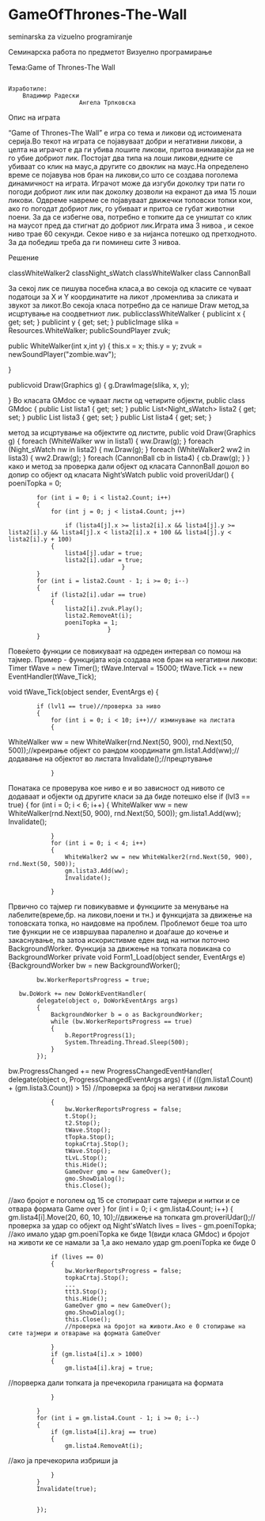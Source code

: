 GameOfThrones-The-Wall
======================

seminarska za vizuelno programiranje






Семинарска работа по предметот Визуелно програмирање



Тема:Game of Thrones-The Wall




                                                                             Изработиле:
  		Владимир Радески
						Ангела Трпковска
   

Опис на играта
		
“Game of Thrones-The Wall” е игра со тема и ликови од истоимената серија.Во текот на играта се појавуваат добри и негативни ликови, а целта на играчот е да ги убива лошите ликови, притоа внимавајќи да не го убие добриот лик. Постојат два типа на лоши ликови,едните се убиваат со клик на маус,а другите со двоклик на маус.На определено време се појавува нов бран на ликови,со што се создава поголема динамичност на играта. Играчот може да изгуби доколку три пати го погоди добриот лик или пак доколку дозволи на екранот да има 15 лоши ликови. Одвреме навреме се појавуваат движечки топовски топки кои, ако го погодат добриот лик, го убиваат и притоа се губат животни поени. За да се избегне ова, потребно е топките да се уништат со клик на маусот пред да стигнат до добриот лик.Играта има 3 нивоа , и секое ниво трае 60 секунди. Секое ниво е за нијанса потешко од претходното. За да победиш треба да ги поминеш сите 3 нивоа. 
 
 

Решение

classWhiteWalker2
classNight_sWatch
classWhiteWalker
class CannonBall

За секој лик се пишува посебна класа,а во секоја од класите се чуваат податоци за X и Y координатите на ликот ,променлива за сликата и звукот за ликот.Во секоја класа потребно да се напише Draw метод,за исцртување на соодветниот лик.
publicclassWhiteWalker
    {
publicint x { get; set; }
publicint y { get; set; }
publicImage slika = Resources.WhiteWalker;
publicSoundPlayer zvuk;


public WhiteWalker(int x,int y)
        {
this.x = x;
this.y = y;
            zvuk = newSoundPlayer("zombie.wav");

}

publicvoid Draw(Graphics g)
        {
            g.DrawImage(slika, x, y);

}
Во класата GMdoc се чуваат листи од четирите објекти,
public class GMdoc
    {
        public List<WhiteWalker> lista1 { get; set; }
        public List<Night_sWatch> lista2 { get; set; }
        public List<WhiteWalker2> lista3 { get; set; }
        public List<CannonBall> lista4 { get; set; }
        
метод за исцртување на објектите од листите,
public void Draw(Graphics g)
        {
            foreach (WhiteWalker ww in lista1)
            {
                ww.Draw(g);
            }
            foreach (Night_sWatch nw in lista2)
            {
                nw.Draw(g);
            }
            foreach (WhiteWalker2 ww2 in lista3)
            {
                ww2.Draw(g);
            }
            foreach (CannonBall cb in lista4)
            {
                cb.Draw(g);
            }
        }
како и метод за проверка дали објект од класата CannonBall дошол во допир со објект од класата Night’sWatch
public void proveriUdar()
        {
            poeniTopka = 0;

            for (int i = 0; i < lista2.Count; i++)
            {
                for (int j = 0; j < lista4.Count; j++)

                    if (lista4[j].x >= lista2[i].x && lista4[j].y >= lista2[i].y && lista4[j].x < lista2[i].x + 100 && lista4[j].y < lista2[i].y + 100)
                {
                    lista4[j].udar = true;
                    lista2[i].udar = true;
                                    }
            }
            for (int i = lista2.Count - 1; i >= 0; i--)
            {
                if (lista2[i].udar == true)
                {
                    lista2[i].zvuk.Play();
                    lista2.RemoveAt(i);
                    poeniTopka = 1;
                                }
            }
Повеќето функции се повикуваат на одреден интервал со помош на тајмер.
Пример - функцијата која создава нов бран на негативни ликови:
Timer tWave = new Timer();
tWave.Interval = 15000;
tWave.Tick += new EventHandler(tWave_Tick);

void tWave_Tick(object sender, EventArgs e)
        {

            if (lvl1 == true)//проверка за ниво
            {
                for (int i = 0; i < 10; i++)// изминување на листата
                {
WhiteWalker ww = new WhiteWalker(rnd.Next(50, 900), rnd.Next(50, 500));//креирање објект со рандом координати
                    gm.lista1.Add(ww);//додавање на објектот во листата
                    Invalidate();//прецртување


                }
Понатака се проверува кое ниво  е и во зависност од нивото се додаваат и објекти од другите класи за да биде потешко
else if (lvl3 == true)
            {
                for (int i = 0; i < 6; i++)
                {
                    WhiteWalker ww = new WhiteWalker(rnd.Next(50, 900), rnd.Next(50, 500));
                    gm.lista1.Add(ww);
                    Invalidate();

                }
                for (int i = 0; i < 4; i++)
                {
                    WhiteWalker2 ww = new WhiteWalker2(rnd.Next(50, 900), rnd.Next(50, 500));
                    gm.lista3.Add(ww);
                    Invalidate();

                }

Првично со тајмер ги повикувавме и функциите за менување на лабелите(време,бр. на ликови,поени и тн.) и функцијата за движење на топовската топка, но наидовме на проблем. Проблемот беше тоа што тие функции не се извршуваа паралелно и доаѓаше до кочење и закаснување, па затоа искористивме еден вид на нитки поточно BackgroundWorker.
Функција за движење на топката повикана со BackgroundWorker
private void Form1_Load(object sender, EventArgs e)
        {BackgroundWorker bw = new BackgroundWorker();

            bw.WorkerReportsProgress = true;

       bw.DoWork += new DoWorkEventHandler(
            delegate(object o, DoWorkEventArgs args)
            {
                BackgroundWorker b = o as BackgroundWorker;
                while (bw.WorkerReportsProgress == true)
                {
                    b.ReportProgress(1);
                    System.Threading.Thread.Sleep(500);
                }
            });
  bw.ProgressChanged += new ProgressChangedEventHandler(
            delegate(object o, ProgressChangedEventArgs args)
            {
                if (((gm.lista1.Count) + (gm.lista3.Count)) > 15) //проверка за број на негативни ликови

                {
                    bw.WorkerReportsProgress = false;
                    t.Stop();
                    t2.Stop();
                    tWave.Stop();
                    tTopka.Stop();
                    topkaCrtaj.Stop();
                    tWave.Stop();
                    tLvL.Stop();
                    this.Hide();
                    GameOver gmo = new GameOver();
                    gmo.ShowDialog();
                    this.Close();
//ако бројот е поголем од 15 се стопираат сите тајмери и нитки и се отвара формата Game over
}
                for (int i = 0; i < gm.lista4.Count; i++)
            {
                gm.lista4[i].Move(20, 60, 10, 10);//движење на топката
                gm.proveriUdar();//проверка за удар со објект од Night'sWatch
                lives = lives - gm.poeniTopka;
                //ако имало удар gm.poeniTopka ке биде 1(види класа GMdoc) и бројот на животи ке се намали за 1,а ако немало удар gm.poeniTopka ке биде 0

                if (lives == 0)
                {
                    bw.WorkerReportsProgress = false;
                    topkaCrtaj.Stop();
                    ...
                    ttt3.Stop();
                    this.Hide();
                    GameOver gmo = new GameOver();
                    gmo.ShowDialog();
                    this.Close();
                    //проверка на бројот на животи.Ако е 0 стопирање на сите тајмери и отварање на формата GameOver

                }
                if (gm.lista4[i].x > 1000)
                {
                    gm.lista4[i].kraj = true;
//порверка дали топката ја пречекорила границата на формата

                }       
            
            }
            for (int i = gm.lista4.Count - 1; i >= 0; i--)
            {
                if (gm.lista4[i].kraj == true)
                {
                    gm.lista4.RemoveAt(i);
//ако ја пречекорила избриши ја

                } 
            }
            Invalidate(true);

        
            });


